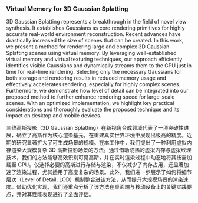 ### Virtual Memory for 3D Gaussian Splatting

3D Gaussian Splatting represents a breakthrough in the field of novel view synthesis. It establishes Gaussians as core rendering primitives for highly accurate real-world environment reconstruction. Recent advances have drastically increased the size of scenes that can be created. In this work, we present a method for rendering large and complex 3D Gaussian Splatting scenes using virtual memory. By leveraging well-established virtual memory and virtual texturing techniques, our approach efficiently identifies visible Gaussians and dynamically streams them to the GPU just in time for real-time rendering. Selecting only the necessary Gaussians for both storage and rendering results in reduced memory usage and effectively accelerates rendering, especially for highly complex scenes. Furthermore, we demonstrate how level of detail can be integrated into our proposed method to further enhance rendering speed for large-scale scenes. With an optimized implementation, we highlight key practical considerations and thoroughly evaluate the proposed technique and its impact on desktop and mobile devices.

三维高斯投影（3D Gaussian Splatting）在新视角合成领域代表了一项突破性进展，确立了高斯作为核心渲染基元，在重建真实世界环境中展现出极高的精度。近期的研究显著扩大了可生成场景的规模。在本工作中，我们提出了一种利用虚拟内存渲染大规模复杂 3D 高斯投影场景的方法。通过借助成熟的虚拟内存与虚拟纹理技术，我们的方法能够高效识别可见高斯，并在实时渲染过程中动态地将其按需加载至 GPU。仅选择必要的高斯进行存储与渲染，不仅减少了内存占用，还显著加速了渲染过程，尤其适用于高度复杂的场景。此外，我们进一步展示了如何将细节层次（Level of Detail, LOD）机制整合进该方法，从而提升大规模场景的渲染速度。借助优化实现，我们还重点分析了该方法在桌面端与移动设备上的关键实践要点，并对其性能表现进行了全面评估。
